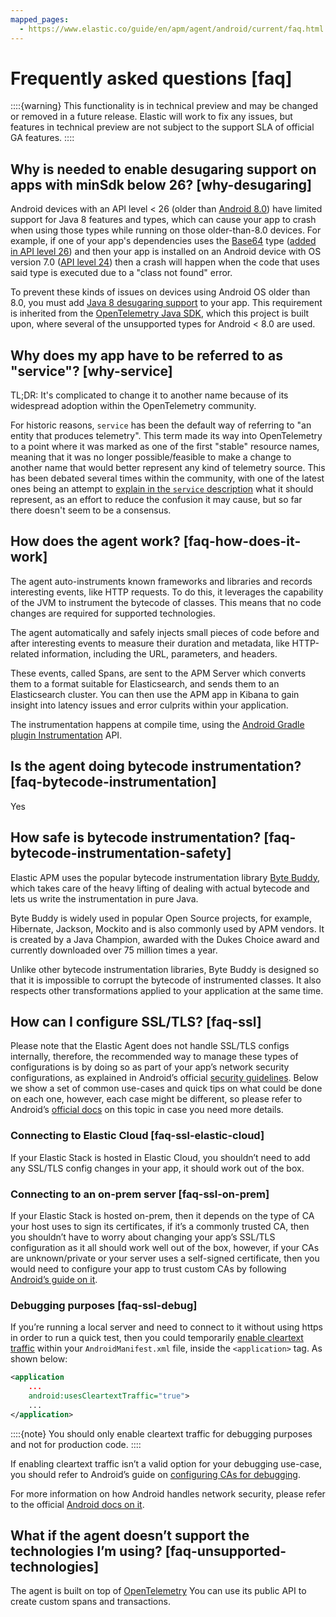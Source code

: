 ```yaml
---
mapped_pages:
  - https://www.elastic.co/guide/en/apm/agent/android/current/faq.html
---
```


# Frequently asked questions [faq]

::::{warning}
This functionality is in technical preview and may be changed or removed in a future release. Elastic will work to fix any issues, but features in technical preview are not subject to the support SLA of official GA features.
::::

## Why is needed to enable desugaring support on apps with minSdk below 26? [why-desugaring]

Android devices with an API level < 26 (older than [Android 8.0](https://developer.android.com/about/versions/oreo/android-8.0)) have limited support for Java 8 features and types, which can cause your app to crash when using those types while running on those older-than-8.0 devices. For example, if one of your app's dependencies uses the [Base64](https://docs.oracle.com/javase/8/docs/api/java/util/Base64.html) type ([added in API level 26](https://developer.android.com/reference/java/util/Base64)) and then your app is installed on an Android device with OS version 7.0 ([API level 24](https://developer.android.com/about/versions/nougat/android-7.0)) then a crash will happen when the code that uses said type is executed due to a "class not found" error.

To prevent these kinds of issues on devices using Android OS older than 8.0, you must add [Java 8 desugaring support](https://developer.android.com/studio/write/java8-support#library-desugaring) to your app. This requirement is inherited from the [OpenTelemetry Java SDK](https://github.com/open-telemetry/opentelemetry-java/blob/main/VERSIONING.md#language-version-compatibility), which this project is built upon, where several of the unsupported types for Android < 8.0 are used.

## Why does my app have to be referred to as "service"? [why-service]

TL;DR: It's complicated to change it to another name because of its widespread adoption within the OpenTelemetry community.

For historic reasons, `service` has been the default way of referring to "an entity that produces telemetry". This term made its way into OpenTelemetry to a point where it was marked as one of the first "stable" resource names, meaning that it was no longer possible/feasible to make a change to another name that would better represent any kind of telemetry source. This has been debated several times within the community, with one of the latest ones being an attempt to [explain in the `service` description](https://github.com/open-telemetry/semantic-conventions/pull/630) what it should represent, as an effort to reduce the confusion it may cause, but so far there doesn't seem to be a consensus.

## How does the agent work? [faq-how-does-it-work]

The agent auto-instruments known frameworks and libraries and records interesting events, like HTTP requests. To do this, it leverages the capability of the JVM to instrument the bytecode of classes. This means that no code changes are required for supported technologies.

The agent automatically and safely injects small pieces of code before and after interesting events to measure their duration and metadata, like HTTP-related information, including the URL, parameters, and headers.

These events, called Spans, are sent to the APM Server which converts them to a format suitable for Elasticsearch, and sends them to an Elasticsearch cluster. You can then use the APM app in Kibana to gain insight into latency issues and error culprits within your application.

The instrumentation happens at compile time, using the [Android Gradle plugin Instrumentation](https://developer.android.com/reference/tools/gradle-api/7.2/com/android/build/api/variant/Instrumentation) API.


## Is the agent doing bytecode instrumentation? [faq-bytecode-instrumentation]

Yes


## How safe is bytecode instrumentation? [faq-bytecode-instrumentation-safety]

Elastic APM uses the popular bytecode instrumentation library [Byte Buddy](http://bytebuddy.net:), which takes care of the heavy lifting of dealing with actual bytecode and lets us write the instrumentation in pure Java.

Byte Buddy is widely used in popular Open Source projects, for example, Hibernate, Jackson, Mockito and is also commonly used by APM vendors. It is created by a Java Champion, awarded with the Dukes Choice award and currently downloaded over 75 million times a year.

Unlike other bytecode instrumentation libraries, Byte Buddy is designed so that it is impossible to corrupt the bytecode of instrumented classes. It also respects other transformations applied to your application at the same time.


## How can I configure SSL/TLS? [faq-ssl]

Please note that the Elastic Agent does not handle SSL/TLS configs internally, therefore, the recommended way to manage these types of configurations is by doing so as part of your app’s network security configurations, as explained in Android’s official [security guidelines](https://developer.android.com/privacy-and-security/security-ssl). Below we show a set of common use-cases and quick tips on what could be done on each one, however, each case might be different, so please refer to Android’s [official docs](https://developer.android.com/privacy-and-security/security-config) on this topic in case you need more details.


### Connecting to Elastic Cloud [faq-ssl-elastic-cloud]

If your Elastic Stack is hosted in Elastic Cloud, you shouldn’t need to add any SSL/TLS config changes in your app, it should work out of the box.


### Connecting to an on-prem server [faq-ssl-on-prem]

If your Elastic Stack is hosted on-prem, then it depends on the type of CA your host uses to sign its certificates, if it’s a commonly trusted CA, then you shouldn’t have to worry about changing your app’s SSL/TLS configuration as it all should work well out of the box, however, if your CAs are unknown/private or your server uses a self-signed certificate, then you would need to configure your app to trust custom CAs by following [Android’s guide on it](https://developer.android.com/privacy-and-security/security-config).


### Debugging purposes [faq-ssl-debug]

If you’re running a local server and need to connect to it without using https in order to run a quick test, then you could temporarily [enable cleartext traffic](https://developer.android.com/guide/topics/manifest/application-element#usesCleartextTraffic) within your `AndroidManifest.xml` file, inside the `<application>` tag. As shown below:

```xml
<application
    ...
    android:usesCleartextTraffic="true">
    ...
</application>
```

::::{note}
You should only enable cleartext traffic for debugging purposes and not for production code.
::::


If enabling cleartext traffic isn’t a valid option for your debugging use-case, you should refer to Android’s guide on [configuring CAs for debugging](https://developer.android.com/privacy-and-security/security-config#TrustingDebugCa).

For more information on how Android handles network security, please refer to the official [Android docs on it](https://developer.android.com/privacy-and-security/security-ssl).


## What if the agent doesn’t support the technologies I’m using? [faq-unsupported-technologies]

The agent is built on top of [OpenTelemetry](https://opentelemetry.io/docs/instrumentation/java/getting-started/) You can use its public API to create custom spans and transactions.

